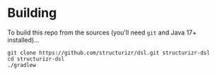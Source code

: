 # Building

To build this repo from the sources (you'll need `git` and Java 17+ installed)...

```
git clone https://github.com/structurizr/dsl.git structurizr-dsl
cd structurizr-dsl
./gradlew
```